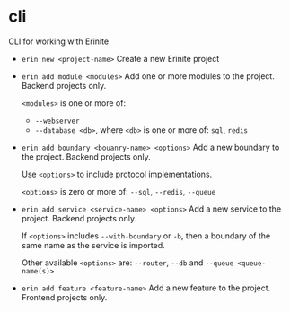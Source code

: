 # cli
CLI for working with Erinite

* `erin new <project-name>`
  Create a new Erinite project
* `erin add module <modules>`
  Add one or more modules to the project. Backend projects only.
  
  `<modules>` is one or more of:
    * `--webserver`
    * `--database <db>`, where `<db>` is one or more of: `sql`, `redis`
* `erin add boundary <bouanry-name> <options>`
  Add a new boundary to the project. Backend projects only.
  
  Use `<options>` to include protocol implementations.
  
  `<options>` is zero or more of: `--sql`, `--redis`, `--queue`
* `erin add service <service-name> <options>`
  Add a new service to the project. Backend projects only.
  
  If `<options>` includes `--with-boundary` or `-b`, then a boundary of the same name as the service is imported.
  
  Other available `<options>` are: `--router`, `--db` and `--queue <queue-name(s)>`
* `erin add feature <feature-name>`
  Add a new feature to the project. Frontend projects only.
